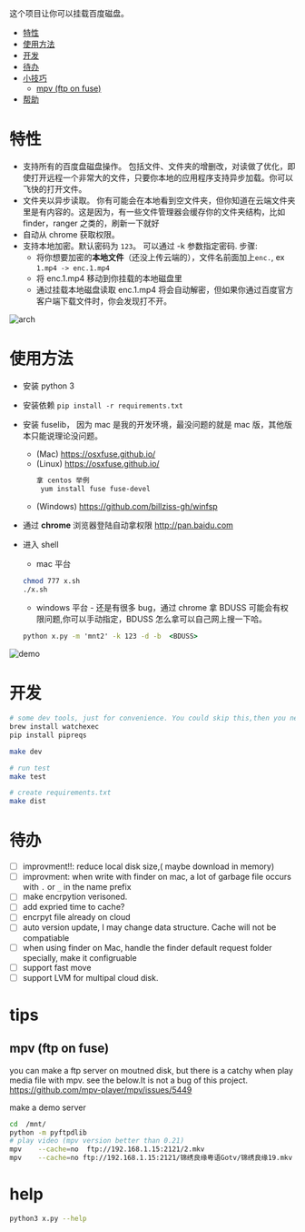 
这个项目让你可以挂载百度磁盘。
<!-- vim-markdown-toc GFM -->

* [特性](#feature)
* [使用方法](#usage)
* [开发](#dev)
* [待办](#todo)
* [小技巧](#tips)
  * [mpv (ftp on fuse)](#mpv-ftp-on-fuse)
* [帮助](#help)


<!-- vim-markdown-toc -->
# 特性
- 支持所有的百度盘磁盘操作。
  包括文件、文件夹的增删改，对读做了优化，即使打开远程一个非常大的文件，只要你本地的应用程序支持异步加载。你可以飞快的打开文件。
- 文件夹以异步读取。
  你有可能会在本地看到空文件夹，但你知道在云端文件夹里是有内容的。这是因为，有一些文件管理器会缓存你的文件夹结构，比如finder，ranger 之类的，刷新一下就好
- 自动从 chrome 获取权限。
- 支持本地加密。默认密码为 `123`。 可以通过 -k 参数指定密码.
  步骤:
  - 将你想要加密的**本地文件**（还没上传云端的），文件名前面加上`enc.`, ex   `1.mp4 -> enc.1.mp4`
  - 将 enc.1.mp4  移动到你挂载的本地磁盘里
  - 通过挂载本地磁盘读取 enc.1.mp4 将会自动解密，但如果你通过百度官方客户端下载文件时，你会发现打不开。

![arch](https://github.com/zk4/baiduFuse/blob/master/img/arch2.jpg)



# 使用方法 
- 安装 python 3 
- 安装依赖 `pip install -r requirements.txt`
- 安装 fuselib， 因为 mac 是我的开发环境，最没问题的就是 mac 版，其他版本只能说理论没问题。
  - (Mac)    https://osxfuse.github.io/
  - (Linux)    https://osxfuse.github.io/  
     ```bash
     拿 centos 举例
      yum install fuse fuse-devel
     ```
  - (Windows)  https://github.com/billziss-gh/winfsp

- 通过 **chrome** 浏览器登陆自动拿权限  http://pan.baidu.com
- 进入 shell
  -  mac 平台
    ``` bash
    chmod 777 x.sh
    ./x.sh
    ```

  -  windows 平台 - 还是有很多 bug，通过 chrome 拿 BDUSS 可能会有权限问题,你可以手动指定，BDUSS 怎么拿可以自己网上搜一下哈。 
  ``` bat
  python x.py -m 'mnt2' -k 123 -d -b  <BDUSS>
  ```

![demo](https://github.com/zk4/baiduFuse/blob/master/img/d.gif)

# 开发 
``` bash
# some dev tools, just for convenience. You could skip this,then you need to config the dev enviroment yourself
brew install watchexec 
pip install pipreqs

make dev 

# run test 
make test 

# create requirements.txt 
make dist 
```
# 待办 
- [ ] improvment!!: reduce local disk size,( maybe download in memory)
- [ ] improvment: when write with finder on mac, a lot of garbage file occurs with `.` or `_`  in the name prefix 
- [ ] make encrpytion verisoned.
- [ ] add expried time to cache?
- [ ] encrpyt file already on cloud
- [ ] auto version update, I may change data structure. Cache will not be compatiable 
- [ ] when using finder on Mac, handle the finder default request folder specially, make it configruable
- [ ] support fast move
- [ ] support LVM for multipal cloud disk. 
# tips  
## mpv (ftp on fuse)
you can make a ftp server on moutned disk, but there is a catchy when play media file with mpv. see the below.It is not a bug of this project.
https://github.com/mpv-player/mpv/issues/5449

make a demo server
``` bash
cd  /mnt/
python -m pyftpdlib
# play video (mpv version better than 0.21)
mpv    --cache=no  ftp://192.168.1.15:2121/2.mkv
mpv    --cache=no ftp://192.168.1.15:2121/锦绣良缘粤语Gotv/锦绣良缘19.mkv 
```

# help 

``` bash 
python3 x.py --help

```
 
